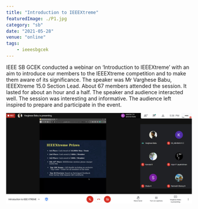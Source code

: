 ```yaml
---
title: "Introduction to IEEEXtreme"
featuredImage: ./P1.jpg
category: "sb"
date: "2021-05-28"
venue: "online"
tags:
    - ieeesbgcek
---
```

IEEE SB GCEK conducted a webinar on ‘Introduction to IEEEXtreme’  with an aim to introduce our members to the IEEEXtreme competition and to make them aware of its significance. The speaker was Mr Varghese Babu, IEEEXtreme 15.0 Section Lead. About 67 members attended the session. It lasted for about an hour and a half.
The speaker and audience interacted well. The session was interesting and informative. The audience left inspired to prepare and participate in the event.


![Introduction to IEEEXtreme](./P2.jpg)

        